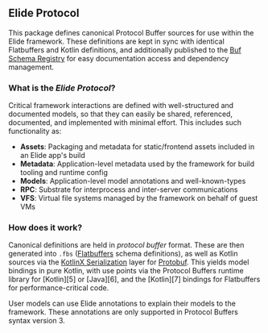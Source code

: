 
## Elide Protocol

This package defines canonical Protocol Buffer sources for use within the Elide framework. These definitions are kept in
sync with identical Flatbuffers and Kotlin definitions, and additionally published to the [Buf Schema Registry][1] for
easy documentation access and dependency management.

### What is the _Elide Protocol_?

Critical framework interactions are defined with well-structured and documented models, so that they can easily be
shared, referenced, documented, and implemented with minimal effort. This includes such functionality as:

- **Assets**: Packaging and metadata for static/frontend assets included in an Elide app's build
- **Metadata**: Application-level metadata used by the framework for build tooling and runtime config
- **Models**: Application-level model annotations and well-known-types
- **RPC**: Substrate for interprocess and inter-server communications
- **VFS**: Virtual file systems managed by the framework on behalf of guest VMs

### How does it work?

Canonical definitions are held in _protocol buffer_ format. These are then generated into `.fbs` ([Flatbuffers][2]
schema definitions), as well as Kotlin sources via the [KotlinX Serialization][3] layer for [Protobuf][4]. This yields
model bindings in pure Kotlin, with use points via the Protocol Buffers runtime library for [Kotlin][5] or [Java][6],
and the [Kotlin][7] bindings for Flatbuffers for performance-critical code.

User models can use Elide annotations to explain their models to the framework. These annotations are only supported in
Protocol Buffers syntax version 3.


[1]: https://buf.build/elide/elide
[2]: https://google.github.io/flatbuffers/
[3]: https://github.com/Kotlin/kotlinx.serialization
[4]: https://github.com/Kotlin/kotlinx.serialization/blob/master/docs/formats.md
